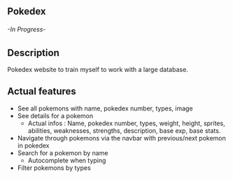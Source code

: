 ## Pokedex
###### -In Progress-  
## Description  
Pokedex website to train myself to work with a large database.  
## Actual features  
 - See all pokemons with name, pokedex number, types, image  
 - See details for a pokemon  
     - Actual infos : Name, pokedex number, types, weight, height, sprites, abilities, weaknesses, strengths, description, base exp, base stats.
 - Navigate through pokemons via the navbar with previous/next pokemon in pokedex
 - Search for a pokemon by name
     - Autocomplete when typing
 - Filter pokemons by types
